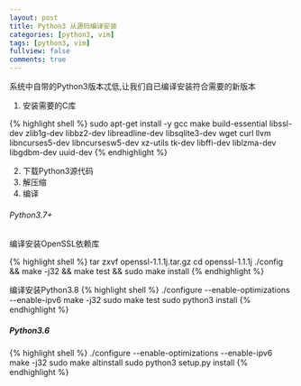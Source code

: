 ```yaml
---
layout: post
title: Python3 从源码编译安装
categories: [python3, vim]
tags: [python3, vim]
fullview: false
comments: true
---
```


系统中自带的Python3版本忒低,让我们自已编译安装符合需要的新版本

1. 安装需要的C库

{% highlight shell %}
sudo apt-get install -y gcc make build-essential libssl-dev zlib1g-dev libbz2-dev libreadline-dev libsqlite3-dev wget curl llvm libncurses5-dev libncursesw5-dev xz-utils tk-dev libffi-dev liblzma-dev libgdbm-dev uuid-dev
{% endhighlight %}

2. 下载Python3源代码
3. 解压缩
4. 编译

###### Python3.7+
编译安装OpenSSL依赖库

{% highlight shell %}
tar zxvf openssl-1.1.1j.tar.gz
cd openssl-1.1.1j
./config && make -j32 && make test && sudo make install
{% endhighlight %}

编译安装Python3.8
{% highlight shell %}
./configure --enable-optimizations --enable-ipv6
make -j32
sudo make test
sudo python3 install
{% endhighlight %}

##### Python3.6
{% highlight shell %}
./configure --enable-optimizations --enable-ipv6
make -j32
sudo make altinstall
sudo python3 setup.py install
{% endhighlight %}
